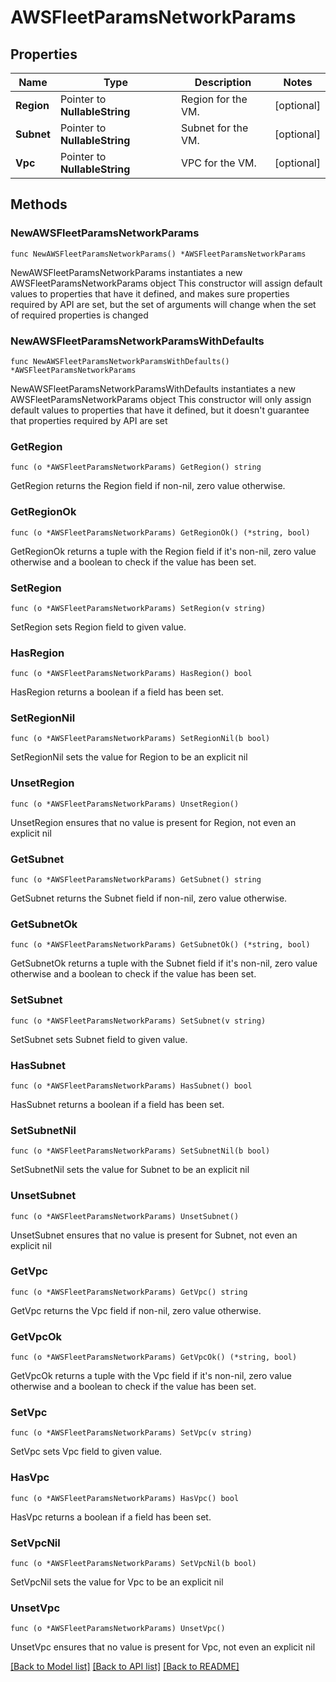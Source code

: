 # AWSFleetParamsNetworkParams

## Properties

Name | Type | Description | Notes
------------ | ------------- | ------------- | -------------
**Region** | Pointer to **NullableString** | Region for the VM. | [optional] 
**Subnet** | Pointer to **NullableString** | Subnet for the VM. | [optional] 
**Vpc** | Pointer to **NullableString** | VPC for the VM. | [optional] 

## Methods

### NewAWSFleetParamsNetworkParams

`func NewAWSFleetParamsNetworkParams() *AWSFleetParamsNetworkParams`

NewAWSFleetParamsNetworkParams instantiates a new AWSFleetParamsNetworkParams object
This constructor will assign default values to properties that have it defined,
and makes sure properties required by API are set, but the set of arguments
will change when the set of required properties is changed

### NewAWSFleetParamsNetworkParamsWithDefaults

`func NewAWSFleetParamsNetworkParamsWithDefaults() *AWSFleetParamsNetworkParams`

NewAWSFleetParamsNetworkParamsWithDefaults instantiates a new AWSFleetParamsNetworkParams object
This constructor will only assign default values to properties that have it defined,
but it doesn't guarantee that properties required by API are set

### GetRegion

`func (o *AWSFleetParamsNetworkParams) GetRegion() string`

GetRegion returns the Region field if non-nil, zero value otherwise.

### GetRegionOk

`func (o *AWSFleetParamsNetworkParams) GetRegionOk() (*string, bool)`

GetRegionOk returns a tuple with the Region field if it's non-nil, zero value otherwise
and a boolean to check if the value has been set.

### SetRegion

`func (o *AWSFleetParamsNetworkParams) SetRegion(v string)`

SetRegion sets Region field to given value.

### HasRegion

`func (o *AWSFleetParamsNetworkParams) HasRegion() bool`

HasRegion returns a boolean if a field has been set.

### SetRegionNil

`func (o *AWSFleetParamsNetworkParams) SetRegionNil(b bool)`

 SetRegionNil sets the value for Region to be an explicit nil

### UnsetRegion
`func (o *AWSFleetParamsNetworkParams) UnsetRegion()`

UnsetRegion ensures that no value is present for Region, not even an explicit nil
### GetSubnet

`func (o *AWSFleetParamsNetworkParams) GetSubnet() string`

GetSubnet returns the Subnet field if non-nil, zero value otherwise.

### GetSubnetOk

`func (o *AWSFleetParamsNetworkParams) GetSubnetOk() (*string, bool)`

GetSubnetOk returns a tuple with the Subnet field if it's non-nil, zero value otherwise
and a boolean to check if the value has been set.

### SetSubnet

`func (o *AWSFleetParamsNetworkParams) SetSubnet(v string)`

SetSubnet sets Subnet field to given value.

### HasSubnet

`func (o *AWSFleetParamsNetworkParams) HasSubnet() bool`

HasSubnet returns a boolean if a field has been set.

### SetSubnetNil

`func (o *AWSFleetParamsNetworkParams) SetSubnetNil(b bool)`

 SetSubnetNil sets the value for Subnet to be an explicit nil

### UnsetSubnet
`func (o *AWSFleetParamsNetworkParams) UnsetSubnet()`

UnsetSubnet ensures that no value is present for Subnet, not even an explicit nil
### GetVpc

`func (o *AWSFleetParamsNetworkParams) GetVpc() string`

GetVpc returns the Vpc field if non-nil, zero value otherwise.

### GetVpcOk

`func (o *AWSFleetParamsNetworkParams) GetVpcOk() (*string, bool)`

GetVpcOk returns a tuple with the Vpc field if it's non-nil, zero value otherwise
and a boolean to check if the value has been set.

### SetVpc

`func (o *AWSFleetParamsNetworkParams) SetVpc(v string)`

SetVpc sets Vpc field to given value.

### HasVpc

`func (o *AWSFleetParamsNetworkParams) HasVpc() bool`

HasVpc returns a boolean if a field has been set.

### SetVpcNil

`func (o *AWSFleetParamsNetworkParams) SetVpcNil(b bool)`

 SetVpcNil sets the value for Vpc to be an explicit nil

### UnsetVpc
`func (o *AWSFleetParamsNetworkParams) UnsetVpc()`

UnsetVpc ensures that no value is present for Vpc, not even an explicit nil

[[Back to Model list]](../README.md#documentation-for-models) [[Back to API list]](../README.md#documentation-for-api-endpoints) [[Back to README]](../README.md)


